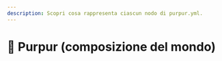 ```yaml
---
description: Scopri cosa rappresenta ciascun nodo di purpur.yml.
---
```


# 🦑 Purpur (composizione del mondo)
